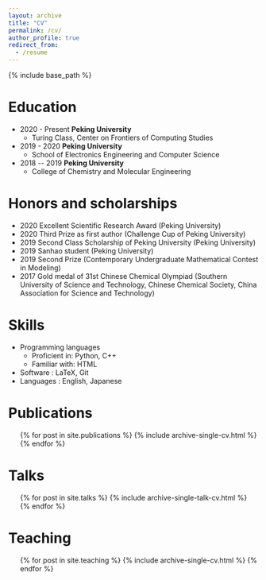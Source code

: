 ```yaml
---
layout: archive
title: "CV"
permalink: /cv/
author_profile: true
redirect_from:
  - /resume
---
```


{% include base_path %}

Education
======
* 2020 - Present **Peking University** 
  * Turing Class, Center on Frontiers of Computing Studies
* 2019 - 2020 **Peking University** 
  * School of Electronics Engineering and Computer Science
* 2018 -- 2019 **Peking University** 
  * College of Chemistry and Molecular Engineering

Honors and scholarships
======
* 2020 Excellent Scientific Research Award (Peking University)
* 2020 Third Prize as first author (Challenge Cup of Peking University)
* 2019 Second Class Scholarship of Peking University (Peking University)
* 2019 Sanhao student (Peking University)
* 2019 Second Prize (Contemporary Undergraduate Mathematical Contest in Modeling)
* 2017 Gold medal of 31st Chinese Chemical Olympiad (Southern University of Science and Technology, Chinese Chemical Society, China Association for Science and Technology)

<!-- 
Work experience
======
* Summer 2015: Research Assistant
  * Github University
  * Duties included: Tagging issues
  * Supervisor: Professor Git

* Fall 2015: Research Assistant
  * Github University
  * Duties included: Merging pull requests
  * Supervisor: Professor Hub -->
  
Skills
======
* Programming languages
  * Proficient in: Python, C++
  * Familiar with: HTML
* Software : LaTeX, Git
* Languages : English, Japanese

Publications
======
  <ul>{% for post in site.publications %}
    {% include archive-single-cv.html %}
  {% endfor %}</ul>
  
Talks
======
  <ul>{% for post in site.talks %}
    {% include archive-single-talk-cv.html %}
  {% endfor %}</ul>
  
Teaching
======
  <ul>{% for post in site.teaching %}
    {% include archive-single-cv.html %}
  {% endfor %}</ul>
  
<!-- Service and leadership
======
* Currently signed in to 43 different slack teams -->
